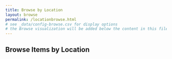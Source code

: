 ```yaml
---
title: Browse by Location
layout: browse
permalink: /locationbrowse.html
# see _data/config-browse.csv for display options
# the Browse visualization will be added below the content in this file
---
```

## Browse Items by Location
